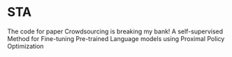 # STA
The code for paper Crowdsourcing is breaking my bank! A self-supervised Method for Fine-tuning Pre-trained Language models using Proximal Policy Optimization
